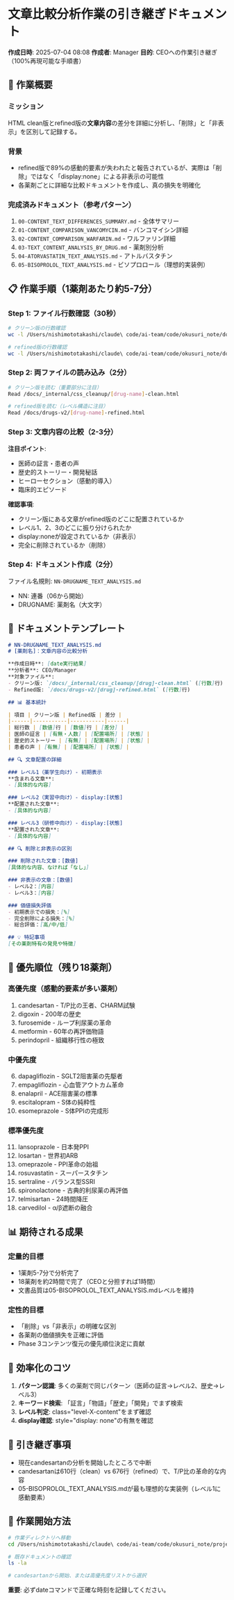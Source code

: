 # 文章比較分析作業の引き継ぎドキュメント

**作成日時**: 2025-07-04 08:08
**作成者**: Manager
**目的**: CEOへの作業引き継ぎ（100%再現可能な手順書）

## 🎯 作業概要

### ミッション
HTML clean版とrefined版の**文章内容**の差分を詳細に分析し、「削除」と「非表示」を区別して記録する。

### 背景
- refined版で89%の感動的要素が失われたと報告されているが、実際は「削除」ではなく「display:none」による非表示の可能性
- 各薬剤ごとに詳細な比較ドキュメントを作成し、真の損失を明確化

### 完成済みドキュメント（参考パターン）
1. `00-CONTENT_TEXT_DIFFERENCES_SUMMARY.md` - 全体サマリー
2. `01-CONTENT_COMPARISON_VANCOMYCIN.md` - バンコマイシン詳細
3. `02-CONTENT_COMPARISON_WARFARIN.md` - ワルファリン詳細
4. `03-TEXT_CONTENT_ANALYSIS_BY_DRUG.md` - 薬剤別分析
5. `04-ATORVASTATIN_TEXT_ANALYSIS.md` - アトルバスタチン
6. `05-BISOPROLOL_TEXT_ANALYSIS.md` - ビソプロロール（理想的実装例）

## 📋 作業手順（1薬剤あたり約5-7分）

### Step 1: ファイル行数確認（30秒）
```bash
# クリーン版の行数確認
wc -l /Users/nishimototakashi/claude\ code/ai-team/code/okusuri_note/docs/_internal/css_cleanup/[drug-name]-clean.html

# refined版の行数確認  
wc -l /Users/nishimototakashi/claude\ code/ai-team/code/okusuri_note/docs/drugs-v2/[drug-name]-refined.html
```

### Step 2: 両ファイルの読み込み（2分）
```bash
# クリーン版を読む（重要部分に注目）
Read /docs/_internal/css_cleanup/[drug-name]-clean.html

# refined版を読む（レベル構造に注目）
Read /docs/drugs-v2/[drug-name]-refined.html
```

### Step 3: 文章内容の比較（2-3分）
**注目ポイント**:
- 医師の証言・患者の声
- 歴史的ストーリー・開発秘話
- ヒーローセクション（感動的導入）
- 臨床的エピソード

**確認事項**:
- クリーン版にある文章がrefined版のどこに配置されているか
- レベル1、2、3のどこに振り分けられたか
- display:noneが設定されているか（非表示）
- 完全に削除されているか（削除）

### Step 4: ドキュメント作成（2分）
ファイル名規則: `NN-DRUGNAME_TEXT_ANALYSIS.md`
- NN: 連番（06から開始）
- DRUGNAME: 薬剤名（大文字）

## 📝 ドキュメントテンプレート

```markdown
# NN-DRUGNAME_TEXT_ANALYSIS.md
# [薬剤名]：文章内容の比較分析

**作成日時**: [date実行結果]
**分析者**: CEO/Manager
**対象ファイル**:
- クリーン版: `/docs/_internal/css_cleanup/[drug]-clean.html` ([行数]行)
- Refined版: `/docs/drugs-v2/[drug]-refined.html` ([行数]行)

## 📊 基本統計

| 項目 | クリーン版 | Refined版 | 差分 |
|------|-----------|-----------|------|
| 総行数 | [数値]行 | [数値]行 | [差分] |
| 医師の証言 | [有無・人数] | [配置場所] | [状態] |
| 歴史的ストーリー | [有無] | [配置場所] | [状態] |
| 患者の声 | [有無] | [配置場所] | [状態] |

## 🔍 文章配置の詳細

### レベル1（薬学生向け）- 初期表示
**含まれる文章**:
- [具体的な内容]

### レベル2（実習中向け）- display:[状態]
**配置された文章**:
- [具体的な内容]

### レベル3（研修中向け）- display:[状態]
**配置された文章**:
- [具体的な内容]

## 🔍 削除と非表示の区別

### 削除された文章：[数値]
[具体的な内容、なければ「なし」]

### 非表示の文章：[数値]
- レベル2：[内容]
- レベル3：[内容]

### 価値損失評価
- 初期表示での損失：[%]
- 完全削除による損失：[%]
- 総合評価：[高/中/低]

## 💡 特記事項
[その薬剤特有の発見や特徴]
```

## 🎯 優先順位（残り18薬剤）

### 高優先度（感動的要素が多い薬剤）
1. candesartan - T/P比の王者、CHARM試験
2. digoxin - 200年の歴史
3. furosemide - ループ利尿薬の革命
4. metformin - 60年の再評価物語
5. perindopril - 組織移行性の極致

### 中優先度
6. dapagliflozin - SGLT2阻害薬の先駆者
7. empagliflozin - 心血管アウトカム革命
8. enalapril - ACE阻害薬の標準
9. escitalopram - S体の純粋性
10. esomeprazole - S体PPIの完成形

### 標準優先度
11. lansoprazole - 日本発PPI
12. losartan - 世界初ARB
13. omeprazole - PPI革命の始祖
14. rosuvastatin - スーパースタチン
15. sertraline - バランス型SSRI
16. spironolactone - 古典的利尿薬の再評価
17. telmisartan - 24時間降圧
18. carvedilol - α/β遮断の融合

## 📊 期待される成果

### 定量的目標
- 1薬剤5-7分で分析完了
- 18薬剤を約2時間で完了（CEOと分担すれば1時間）
- 文書品質は05-BISOPROLOL_TEXT_ANALYSIS.mdレベルを維持

### 定性的目標
- 「削除」vs「非表示」の明確な区別
- 各薬剤の価値損失を正確に評価
- Phase 3コンテンツ復元の優先順位決定に貢献

## 🔧 効率化のコツ

1. **パターン認識**: 多くの薬剤で同じパターン（医師の証言→レベル2、歴史→レベル3）
2. **キーワード検索**: 「証言」「物語」「歴史」「開発」でまず検索
3. **レベル判定**: class="level-X-content"をまず確認
4. **display確認**: style="display: none"の有無を確認

## 📝 引き継ぎ事項

- 現在candesartanの分析を開始したところで中断
- candesartanは610行（clean）vs 676行（refined）で、T/P比の革命的な内容
- 05-BISOPROLOL_TEXT_ANALYSIS.mdが最も理想的な実装例（レベル1に感動要素）

## 🚀 作業開始方法

```bash
# 作業ディレクトリへ移動
cd /Users/nishimototakashi/claude\ code/ai-team/code/okusuri_note/project-docs/2025-07-04-level3-restoration-css-reform/comparison/

# 既存ドキュメントの確認
ls -la

# candesartanから開始、または高優先度リストから選択
```

**重要**: 必ずdateコマンドで正確な時刻を記録してください。